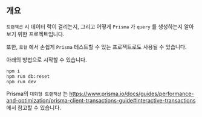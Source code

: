 ## 개요

`트랜잭션` 시 데이터 락이 걸리는지, 그리고 어떻게 `Prisma` 가 `query` 를 생성하는지 알아보기 위한 프로젝트입니다.

또한, `로컬` 에서 손쉽게 `Prisma` 테스트할 수 있는 프로젝트로도 사용될 수 있습니다.

아래의 방법으로 시작할 수 있습니다.

```shell
npm i
npm run db:reset
npm run dev
```

Prisma의 `대화형 트랜잭션` 는 https://www.prisma.io/docs/guides/performance-and-optimization/prisma-client-transactions-guide#interactive-transactions 에서 참고할 수 있습니다.
